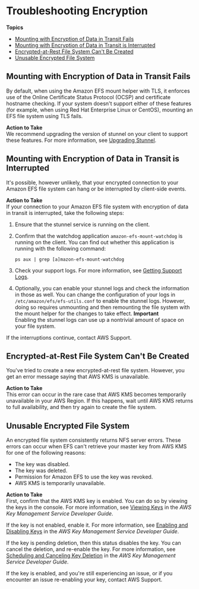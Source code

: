 # Troubleshooting Encryption<a name="troubleshooting-efs-encryption"></a>

**Topics**
+ [Mounting with Encryption of Data in Transit Fails](#mounting-tls-fails)
+ [Mounting with Encryption of Data in Transit is Interrupted](#mounting-tls-interrupt)
+ [Encrypted\-at\-Rest File System Can't Be Created](#unable-to-encrypt)
+ [Unusable Encrypted File System](#unusable-encrypt)

## Mounting with Encryption of Data in Transit Fails<a name="mounting-tls-fails"></a>

By default, when using the Amazon EFS mount helper with TLS, it enforces use of the Online Certificate Status Protocol \(OCSP\) and certificate hostname checking\. If your system doesn't support either of these features \(for example, when using Red Hat Enterprise Linux or CentOS\), mounting an EFS file system using TLS fails\.

**Action to Take**  
 We recommend upgrading the version of stunnel on your client to support these features\. For more information, see [Upgrading Stunnel](using-amazon-efs-utils.md#upgrading-stunnel)\.

## Mounting with Encryption of Data in Transit is Interrupted<a name="mounting-tls-interrupt"></a>

It's possible, however unlikely, that your encrypted connection to your Amazon EFS file system can hang or be interrupted by client\-side events\.

**Action to Take**  
If your connection to your Amazon EFS file system with encryption of data in transit is interrupted, take the following steps:

1. Ensure that the stunnel service is running on the client\.

1. Confirm that the watchdog application `amazon-efs-mount-watchdog` is running on the client\. You can find out whether this application is running with the following command:

   ```
   ps aux | grep [a]mazon-efs-mount-watchdog
   ```

1. Check your support logs\. For more information, see [Getting Support Logs](using-amazon-efs-utils.md#mount-helper-logs)\.

1. Optionally, you can enable your stunnel logs and check the information in those as well\. You can change the configuration of your logs in `/etc/amazon/efs/efs-utils.conf` to enable the stunnel logs\. However, doing so requires unmounting and then remounting the file system with the mount helper for the changes to take effect\.
**Important**  
Enabling the stunnel logs can use up a nontrivial amount of space on your file system\.

If the interruptions continue, contact AWS Support\.

## Encrypted\-at\-Rest File System Can't Be Created<a name="unable-to-encrypt"></a>

You've tried to create a new encrypted\-at\-rest file system\. However, you get an error message saying that AWS KMS is unavailable\.

**Action to Take**  
This error can occur in the rare case that AWS KMS becomes temporarily unavailable in your AWS Region\. If this happens, wait until AWS KMS returns to full availability, and then try again to create the file system\.

## Unusable Encrypted File System<a name="unusable-encrypt"></a>

An encrypted file system consistently returns NFS server errors\. These errors can occur when EFS can't retrieve your master key from AWS KMS for one of the following reasons:
+ The key was disabled\.
+ The key was deleted\.
+ Permission for Amazon EFS to use the key was revoked\.
+ AWS KMS is temporarily unavailable\.

**Action to Take**  
First, confirm that the AWS KMS key is enabled\. You can do so by viewing the keys in the console\. For more information, see [Viewing Keys](https://docs.aws.amazon.com/kms/latest/developerguide/viewing-keys.html) in the *AWS Key Management Service Developer Guide*\.

If the key is not enabled, enable it\. For more information, see [Enabling and Disabling Keys](https://docs.aws.amazon.com/kms/latest/developerguide/enabling-keys.html) in the *AWS Key Management Service Developer Guide*\.

If the key is pending deletion, then this status disables the key\. You can cancel the deletion, and re\-enable the key\. For more information, see [Scheduling and Canceling Key Deletion](https://docs.aws.amazon.com/kms/latest/developerguide/deleting-keys.html#deleting-keys-scheduling-key-deletion) in the *AWS Key Management Service Developer Guide*\.

If the key is enabled, and you're still experiencing an issue, or if you encounter an issue re\-enabling your key, contact AWS Support\.